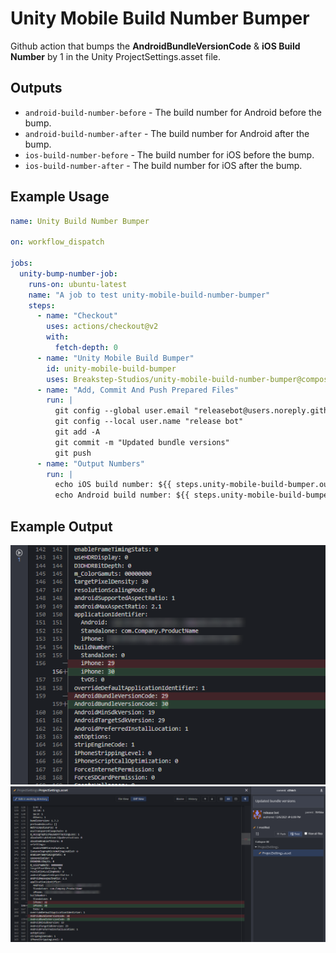 # Unity Mobile Build Number Bumper
Github action that bumps the **AndroidBundleVersionCode** &amp; **iOS Build Number** by 1 in the Unity ProjectSettings.asset file.

## Outputs
* `android-build-number-before` - The build number for Android before the bump.
* `android-build-number-after` - The build number for Android after the bump.
* `ios-build-number-before` - The build number for iOS before the bump.
* `ios-build-number-after` - The build number for iOS after the bump.

## Example Usage

```yaml
name: Unity Build Number Bumper

on: workflow_dispatch

jobs:
  unity-bump-number-job:
    runs-on: ubuntu-latest
    name: "A job to test unity-mobile-build-number-bumper"
    steps:
      - name: "Checkout"
        uses: actions/checkout@v2
        with:
          fetch-depth: 0
      - name: "Unity Mobile Build Bumper"
        id: unity-mobile-build-bumper
        uses: Breakstep-Studios/unity-mobile-build-number-bumper@composite
      - name: "Add, Commit And Push Prepared Files"
        run: |
          git config --global user.email "releasebot@users.noreply.github.com"
          git config --local user.name "release bot"
          git add -A
          git commit -m "Updated bundle versions"
          git push
      - name: "Output Numbers"
        run: |
          echo iOS build number: ${{ steps.unity-mobile-build-bumper.outputs.ios-build-number-before }} -> ${{ steps.unity-mobile-build-bumper.outputs.ios-build-number-after }}
          echo Android build number: ${{ steps.unity-mobile-build-bumper.outputs.android-build-number-before }} -> ${{ steps.unity-mobile-build-bumper.outputs.android-build-number-after }}
```
## Example Output
![Example Output 2](docs/output-2.png)
![Example Output](docs/output.png)